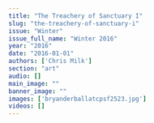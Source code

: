```yaml
---
title: "The Treachery of Sanctuary I"
slug: "the-treachery-of-sanctuary-i"
issue: "Winter"
issue_full_name: "Winter 2016"
year: "2016"
date: "2016-01-01"
authors: ['Chris Milk']
section: "art"
audio: []
main_image: ""
banner_image: ""
images: ['bryanderballatcpsf2523.jpg']
videos: []
---
```


